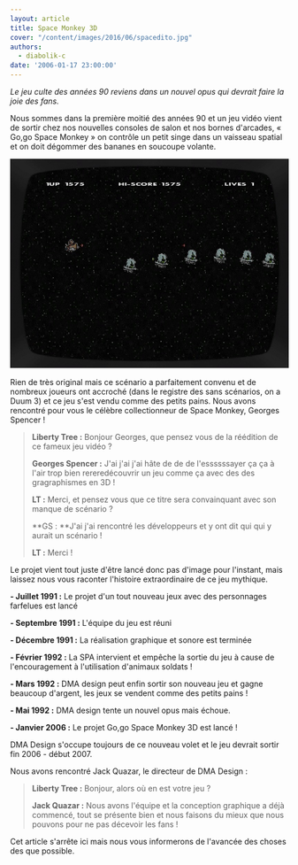 ```yaml
---
layout: article
title: Space Monkey 3D
cover: "/content/images/2016/06/spacedito.jpg"
authors:
  - diabolik-c
date: '2006-01-17 23:00:00'
---
```


_Le jeu culte des années 90 reviens dans un nouvel opus qui devrait faire la joie des fans._

Nous sommes dans la première moitié des années 90 et un jeu vidéo vient de sortir chez nos nouvelles consoles de salon et nos bornes d'arcades, « Go,go Space Monkey » on contrôle un petit singe dans un vaisseau spatial et on doit dégommer des bananes en soucoupe volante.

![](/content/images/2005/01/spacegame.jpg)

Rien de très original mais ce scénario a parfaitement convenu et de nombreux joueurs ont accroché (dans le registre des sans scénarios, on a Duum 3) et ce jeu s'est vendu comme des petits pains. Nous avons rencontré pour vous le célèbre collectionneur de Space Monkey, Georges Spencer !

> **Liberty Tree :** Bonjour Georges, que pensez vous de la réédition de ce fameux jeu vidéo ?
> 
> **Georges Spencer :** J'ai j'ai j'ai hâte de de de l'essssssayer ça ça à l'air trop bien rereredécouvrir un jeu comme ça avec des des gragraphismes en 3D !
> 
> **LT :** Merci, et pensez vous que ce titre sera convainquant avec son manque de scénario ?
> 
> \*\*GS : \*\*J'ai j'ai rencontré les développeurs et y ont dit qui qui y aurait un scénario !
> 
> **LT :** Merci !

Le projet vient tout juste d'être lancé donc pas d'image pour l'instant, mais laissez nous vous raconter l'histoire extraordinaire de ce jeu mythique.

**- Juillet 1991 :** Le projet d'un tout nouveau jeux avec des personnages farfelues est lancé

**- Septembre 1991 :** L'équipe du jeu est réuni

**- Décembre 1991 :** La réalisation graphique et sonore est terminée

**- Février 1992 :** La SPA intervient et empêche la sortie du jeu à cause de l'encouragement à l'utilisation d'animaux soldats !

**- Mars 1992 :** DMA design peut enfin sortir son nouveau jeu et gagne beaucoup d'argent, les jeux se vendent comme des petits pains !

**- Mai 1992 :** DMA design tente un nouvel opus mais échoue.

**- Janvier 2006 :** Le projet Go,go Space Monkey 3D est lancé !

DMA Design s'occupe toujours de ce nouveau volet et le jeu devrait sortir fin 2006 - début 2007.

Nous avons rencontré Jack Quazar, le directeur de DMA Design :

> **Liberty Tree :** Bonjour, alors où en est votre jeu ?
> 
> **Jack Quazar :** Nous avons l'équipe et la conception graphique a déjà commencé, tout se présente bien et nous faisons du mieux que nous pouvons pour ne pas décevoir les fans !

Cet article s'arrête ici mais nous vous informerons de l'avancée des choses des que possible.